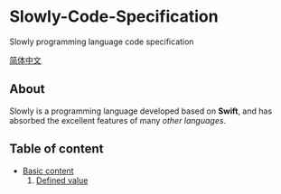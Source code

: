 # Slowly-Code-Specification
Slowly programming language code specification

[简体中文](README-CN.md)

## About
Slowly is a programming language developed based on **Swift**, and has absorbed the excellent features of many *other languages*.

## Table of content
- [Basic content](Basic-Content)
	1. [Defined value](Basic-Content/defined-value.md)